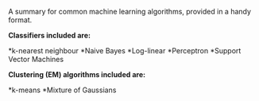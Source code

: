 A summary for common machine learning algorithms, provided in a handy format. 

**Classifiers included are:**

*k-nearest neighbour
*Naive Bayes
*Log-linear
*Perceptron
*Support Vector Machines

**Clustering (EM) algorithms included are:**

*k-means
*Mixture of Gaussians
